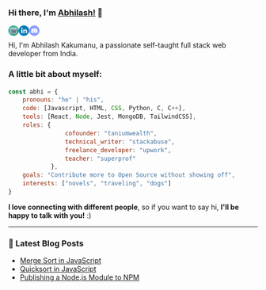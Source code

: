 ### Hi there, I'm [Abhilash!](https://abhilash-portfolio.netlify.app/) 👋

<a href="https://abhilash-portfolio.netlify.app/">
  <img align="left" alt="Abhilash Kakumanu | Portfolio" width="21px" src= "https://raw.githubusercontent.com/abhilashkakumanu1/abhilashkakumanu1/master/assets/website.svg"/>
</a>
<a href="https://www.linkedin.com/in/abhilash1998/">
  <img align="left" alt="Abhilash Kakumanu | LinkedIn" width="21px" src= "https://raw.githubusercontent.com/abhilashkakumanu1/abhilashkakumanu1/master/assets/linkedin.svg"/>
</a>
<a href="https://discordapp.com/users/758980069908676638">
  <img align="left" alt="Abhilash Kakumanu | Discord" width="21px" src= "https://raw.githubusercontent.com/abhilashkakumanu1/abhilashkakumanu1/master/assets/discord.svg"/>
</a>

<br />

Hi, I'm Abhilash Kakumanu, a passionate self-taught full stack web developer from India.

### A little bit about myself:

```javascript
const abhi = {
    pronouns: "he" | "his",    
    code: [Javascript, HTML, CSS, Python, C, C++],
    tools: [React, Node, Jest, MongoDB, TailwindCSS],
    roles: {
                cofounder: "taniumwealth",
                technical_writer: "stackabuse",
                freelance_developer: "upwork",
                teacher: "superprof"
            },
    goals: "Contribute more to Open Source without showing off",
    interests: ["novels", "traveling", "dogs"]
}
```
<b>I love connecting with different people</b>, so if you want to say hi, <b>I'll be happy to talk with you!</b> :)</em>

---

### 📕 Latest Blog Posts
<!-- BLOG-POST-LIST:START -->
- [Merge Sort in JavaScript](https://stackabuse.com/merge-sort-in-javascript/)
- [Quicksort in JavaScript](https://stackabuse.com/quicksort-in-javascript/)
- [Publishing a Node.js Module to NPM](https://stackabuse.com/publishing-a-nodejs-module-to-npm/)
<!-- BLOG-POST-LIST:END --> 